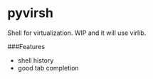 pyvirsh
=======

Shell for virtualization. WIP and it will use virlib.

###Features
* shell history
* good tab completion
